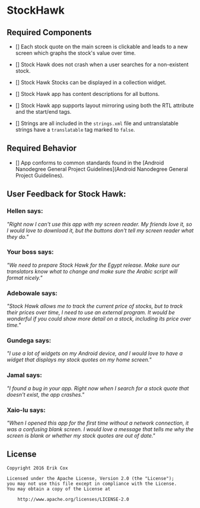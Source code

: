 # StockHawk

## Required Components

* [] Each stock quote on the main screen is clickable and leads to a new screen which graphs the stock's value over time.

* [] Stock Hawk does not crash when a user searches for a non-existent stock.

* [] Stock Hawk Stocks can be displayed in a collection widget.

* [] Stock Hawk app has content descriptions for all buttons.

* [] Stock Hawk app supports layout mirroring using both the RTL attribute and the start/end tags.

* [] Strings are all included in the `strings.xml` file and untranslatable strings have a `translatable` tag marked to `false`.

## Required Behavior

* [] App conforms to common standards found in the [Android Nanodegree General Project Guidelines](Android Nanodegree General Project Guidelines).

## User Feedback for Stock Hawk:
### Hellen says:
*"Right now I can't use this app with my screen reader. My friends love it, so I would love to download it, but the buttons don't tell my screen reader what they do."*

### Your boss says:
*"We need to prepare Stock Hawk for the Egypt release. Make sure our translators know what to change and make sure the Arabic script will format nicely."*

### Adebowale says:
*"Stock Hawk allows me to track the current price of stocks, but to track their prices over time, I need to use an external program. It would be wonderful if you could show more detail on a stock, including its price over time."*

### Gundega says:
*"I use a lot of widgets on my Android device, and I would love to have a widget that displays my stock quotes on my home screen."*

### Jamal says:
*"I found a bug in your app. Right now when I search for a stock quote that doesn't exist, the app crashes."*

### Xaio-lu says:
*"When I opened this app for the first time without a network connection, it was a confusing blank screen. I would love a message that tells me why the screen is blank or whether my stock quotes are out of date."*

## License

    Copyright 2016 Erik Cox

    Licensed under the Apache License, Version 2.0 (the "License");
    you may not use this file except in compliance with the License.
    You may obtain a copy of the License at

        http://www.apache.org/licenses/LICENSE-2.0
